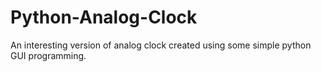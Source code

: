 # Python-Analog-Clock
An interesting version of analog clock created using some simple python GUI programming.
